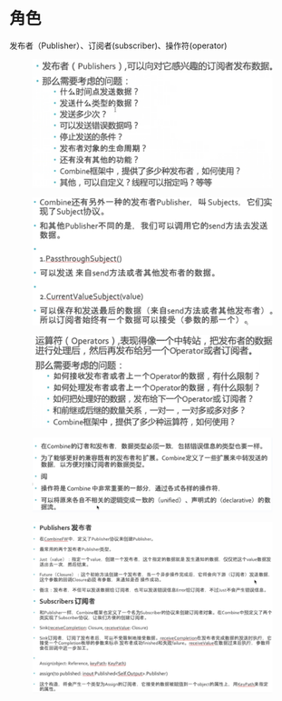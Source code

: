 # 角色

发布者（Publisher）、订阅者(subscriber)、操作符(operator)

<figure><img src="../../../../../../.gitbook/assets/image (4) (1) (1).png" alt=""><figcaption></figcaption></figure>

<figure><img src="../../../../../../.gitbook/assets/image (10) (1).png" alt=""><figcaption></figcaption></figure>

<figure><img src="../../../../../../.gitbook/assets/image (8) (1).png" alt=""><figcaption></figcaption></figure>

<figure><img src="../../../../../../.gitbook/assets/image (9) (1).png" alt=""><figcaption></figcaption></figure>

<figure><img src="../../../../../../.gitbook/assets/image (7) (1).png" alt=""><figcaption></figcaption></figure>
